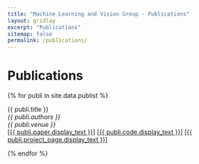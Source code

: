 ```yaml
---
title: "Machine Learning and Vision Group - Publications"
layout: gridlay
excerpt: "Publications"
sitemap: false
permalink: /publications/
---
```


<h1 class='page-header'>
Publications
</h1>

<!--
## Highlights

(For a full list see [below](#full-list) or go to [Google Scholar](https://scholar.google.ch/citations?user=TqxYWZsAAAAJ), [ResearcherID](https://www.researcherid.com/rid/D-7763-2012))

{% assign number_printed = 0 %}
{% for publi in site.data.publist %}

{% assign even_odd = number_printed | modulo: 2 %}
{% if publi.highlight == 1 %}

{% if even_odd == 0 %}
<div class="row">
{% endif %}

<div class="col-sm-6 clearfix">
 <div class="well">
  <pubtit>{{ publi.title }}</pubtit>
  <img src="{{ site.url }}{{ site.baseurl }}/images/pubpic/{{ publi.image }}" class="img-responsive" width="33%" style="float: left" />
  <p>{{ publi.description }}</p>
  <p><em>{{ publi.authors }}</em></p>
  <p><strong><a href="{{ publi.link.url }}">{{ publi.link.display }}</a></strong></p>
  <p class="text-danger"><strong> {{ publi.news1 }}</strong></p>
  <p> {{ publi.news2 }}</p>
 </div>
</div>

{% assign number_printed = number_printed | plus: 1 %}

{% if even_odd == 1 %}
</div>
{% endif %}

{% endif %}
{% endfor %}

{% assign even_odd = number_printed | modulo: 2 %}
{% if even_odd == 1 %}
</div>
{% endif %}

<p> &nbsp; </p>


## Full List
-->

{% for publi in site.data.publist %}

  {{ publi.title }} <br />
  <em>{{ publi.authors }} </em><br />
  <em>{{ publi.venue }} </em><br />
  <a href="{{ publi.paper.url }}">[{{ publi.paper.display_text }}]</a>
  <a href="{{ publi.code.url }}">[{{ publi.code.display_text }}]</a>
  <a href="{{ publi.project_page.url }}">[{{ publi.project_page.display_text }}]</a>

{% endfor %}

